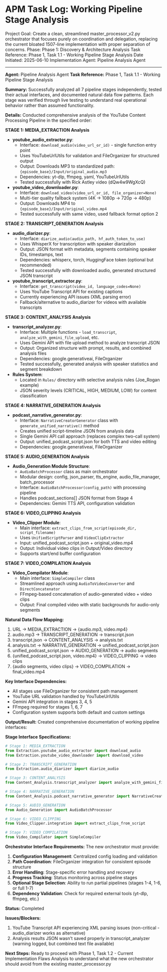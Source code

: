 # APM Task Log: Working Pipeline Stage Analysis

Project Goal: Create a clean, streamlined master_processor_v2.py orchestrator that focuses purely on coordination and delegation, replacing the current bloated 1507-line implementation with proper separation of concerns.
Phase: Phase 1: Discovery & Architecture Analysis
Task Reference: Phase 1, Task 1.1 - Working Pipeline Stage Analysis
Date Initiated: 2025-06-10
Implementation Agent: Pipeline Analysis Agent

---

**Agent:** Pipeline Analysis Agent
**Task Reference:** Phase 1, Task 1.1 - Working Pipeline Stage Analysis

**Summary:**
Successfully analyzed all 7 pipeline stages independently, tested their actual interfaces, and documented natural data flow patterns. Each stage was verified through live testing to understand real operational behavior rather than assumed functionality.

**Details:**
Conducted comprehensive analysis of the YouTube Content Processing Pipeline in the specified order:

**STAGE 1: MEDIA_EXTRACTION Analysis**
- **youtube_audio_extractor.py**: 
  - Interface: `download_audio(video_url_or_id)` - single function entry point
  - Uses YouTubeUrlUtils for validation and FileOrganizer for structured output
  - Output: Downloads MP3 to standardized path: `{episode_base}/Input/original_audio.mp3`
  - Dependencies: yt-dlp, ffmpeg, yaml, YouTubeUrlUtils
  - Tested successfully with Rick Astley video (dQw4w9WgXcQ)
- **youtube_video_downloader.py**:
  - Interface: `download_video(video_url_or_id, file_organizer=None)` 
  - Multi-tier quality fallback system (4K → 1080p → 720p → 480p)
  - Output: Downloads MP4 to `{episode_base}/Input/original_video.mp4`
  - Tested successfully with same video, used fallback format option 2

**STAGE 2: TRANSCRIPT_GENERATION Analysis**  
- **audio_diarizer.py**:
  - Interface: `diarize_audio(audio_path, hf_auth_token_to_use)`
  - Uses WhisperX for transcription with speaker diarization
  - Output: JSON format with metadata, segments containing speaker IDs, timestamps, text
  - Dependencies: whisperx, torch, HuggingFace token (optional but recommended)
  - Tested successfully with downloaded audio, generated structured JSON transcript
- **youtube_transcript_extractor.py**:
  - Interface: `get_transcript(video_id, language_codes=None)`
  - Uses YouTube Transcript API for existing captions
  - Currently experiencing API issues (XML parsing error)
  - Fallback/alternative to audio_diarizer for videos with available transcripts

**STAGE 3: CONTENT_ANALYSIS Analysis**
- **transcript_analyzer.py**:
  - Interface: Multiple functions - `load_transcript`, `analyze_with_gemini_file_upload`, etc.
  - Uses Gemini API with file upload method to analyze transcript JSON
  - Output: Organized structure with prompt, results, and combined analysis files
  - Dependencies: google.generativeai, FileOrganizer
  - Tested successfully, generated analysis with speaker statistics and segment breakdown
- **Rules System**: 
  - Located in `Rules/` directory with selective analysis rules (Joe_Rogan example)
  - JSON severity levels (CRITICAL, HIGH, MEDIUM, LOW) for content classification

**STAGE 4: NARRATIVE_GENERATION Analysis**
- **podcast_narrative_generator.py**:
  - Interface: `NarrativeCreatorGenerator` class with `generate_unified_narrative()` method
  - Creates unified script-timeline JSON from analysis data
  - Single Gemini API call approach (replaces complex two-call system)
  - Output: unified_podcast_script.json for both TTS and video editing
  - Dependencies: google.generativeai, FileOrganizer

**STAGE 5: AUDIO_GENERATION Analysis**
- **Audio_Generation Module Structure**:
  - `AudioBatchProcessor` class as main orchestrator
  - Modular design: config, json_parser, tts_engine, audio_file_manager, batch_processor
  - Interface: `AudioBatchProcessor(config_path)` with processing pipeline
  - Handles podcast_sections[] JSON format from Stage 4
  - Dependencies: Gemini TTS API, configuration validation

**STAGE 6: VIDEO_CLIPPING Analysis**
- **Video_Clipper Module**:
  - Main interface: `extract_clips_from_script(episode_dir, script_filename)`
  - Uses `UnifiedScriptParser` and `VideoClipExtractor`
  - Input: unified_podcast_script.json + original_video.mp4
  - Output: Individual video clips in Output/Video directory
  - Supports start/end buffer configuration

**STAGE 7: VIDEO_COMPILATION Analysis**
- **Video_Compilator Module**:
  - Main interface: `SimpleCompiler` class
  - Streamlined approach using `AudioToVideoConverter` and `DirectConcatenator`  
  - FFmpeg-based concatenation of audio-generated video + video clips
  - Output: Final compiled video with static backgrounds for audio-only segments

**Natural Data Flow Mapping:**
1. URL → MEDIA_EXTRACTION → {audio.mp3, video.mp4}
2. audio.mp3 → TRANSCRIPT_GENERATION → transcript.json  
3. transcript.json → CONTENT_ANALYSIS → analysis.txt
4. analysis.txt → NARRATIVE_GENERATION → unified_podcast_script.json
5. unified_podcast_script.json → AUDIO_GENERATION → audio segments
6. {unified_podcast_script.json, video.mp4} → VIDEO_CLIPPING → video clips
7. {audio segments, video clips} → VIDEO_COMPILATION → final_video.mp4

**Key Interface Dependencies:**
- All stages use FileOrganizer for consistent path management
- YouTube URL validation handled by YouTubeUrlUtils  
- Gemini API integration in stages 3, 4, 5
- FFmpeg required for stages 1, 6, 7
- Configuration system supports both default and custom settings

**Output/Result:**
Created comprehensive documentation of working pipeline interfaces:

**Stage Interface Specifications:**
```python
# Stage 1: MEDIA_EXTRACTION
from Extraction.youtube_audio_extractor import download_audio
from Extraction.youtube_video_downloader import download_video

# Stage 2: TRANSCRIPT_GENERATION  
from Extraction.audio_diarizer import diarize_audio

# Stage 3: CONTENT_ANALYSIS
from Content_Analysis.transcript_analyzer import analyze_with_gemini_file_upload

# Stage 4: NARRATIVE_GENERATION
from Content_Analysis.podcast_narrative_generator import NarrativeCreatorGenerator

# Stage 5: AUDIO_GENERATION
from Audio_Generation import AudioBatchProcessor

# Stage 6: VIDEO_CLIPPING
from Video_Clipper.integration import extract_clips_from_script

# Stage 7: VIDEO_COMPILATION
from Video_Compilator import SimpleCompiler
```

**Orchestrator Interface Requirements:**
The new orchestrator must provide:
1. **Configuration Management**: Centralized config loading and validation
2. **Path Coordination**: FileOrganizer integration for consistent episode structure
3. **Error Handling**: Stage-specific error handling and recovery
4. **Progress Tracking**: Status monitoring across pipeline stages
5. **Optional Stage Selection**: Ability to run partial pipelines (stages 1-4, 1-6, or full 1-7)
6. **Dependency Validation**: Check for required external tools (yt-dlp, ffmpeg, etc.)

**Status:** Completed

**Issues/Blockers:**
1. YouTube Transcript API experiencing XML parsing issues (non-critical - audio_diarizer works as alternative)
2. Analysis results JSON wasn't saved properly in transcript_analyzer (warning logged, but combined text file available)

**Next Steps:**
Ready to proceed with Phase 1, Task 1.2 - Current Implementation Flaws Analysis to understand what the new orchestrator should avoid from the existing master_processor.py
